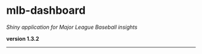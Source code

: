 # mlb-dashboard

*Shiny application for Major League Baseball insights*

**version 1.3.2**

----------

